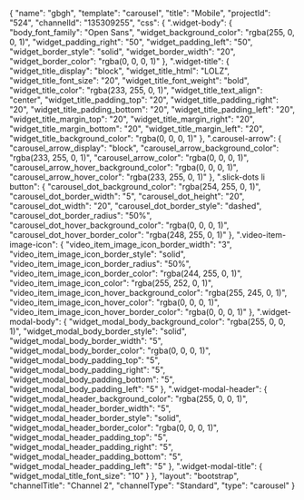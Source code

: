 {
    "name": "gbgh",
    "template": "carousel",
    "title": "Mobile",
    "projectId": "524",
    "channelId": "135309255",
    "css": {
        ".widget-body": {
            "body_font_family": "Open Sans",
            "widget_background_color": "rgba(255, 0, 0, 1)",
            "widget_padding_right": "50",
            "widget_padding_left": "50",
            "widget_border_style": "solid",
            "widget_border_width": "20",
            "widget_border_color": "rgba(0, 0, 0, 1)"
        },
        ".widget-title": {
            "widget_title_display": "block",
            "widget_title_html": "LOLZ",
            "widget_title_font_size": "20",
            "widget_title_font_weight": "bold",
            "widget_title_color": "rgba(233, 255, 0, 1)",
            "widget_title_text_align": "center",
            "widget_title_padding_top": "20",
            "widget_title_padding_right": "20",
            "widget_title_padding_bottom": "20",
            "widget_title_padding_left": "20",
            "widget_title_margin_top": "20",
            "widget_title_margin_right": "20",
            "widget_title_margin_bottom": "20",
            "widget_title_margin_left": "20",
            "widget_title_background_color": "rgba(0, 0, 0, 1)"
        },
        ".carousel-arrow": {
            "carousel_arrow_display": "block",
            "carousel_arrow_background_color": "rgba(233, 255, 0, 1)",
            "carousel_arrow_color": "rgba(0, 0, 0, 1)",
            "carousel_arrow_hover_background_color": "rgba(0, 0, 0, 1)",
            "carousel_arrow_hover_color": "rgba(233, 255, 0, 1)"
        },
        ".slick-dots li button": {
            "carousel_dot_background_color": "rgba(254, 255, 0, 1)",
            "carousel_dot_border_width": "5",
            "carousel_dot_height": "20",
            "carousel_dot_width": "20",
            "carousel_dot_border_style": "dashed",
            "carousel_dot_border_radius": "50%",
            "carousel_dot_hover_background_color": "rgba(0, 0, 0, 1)",
            "carousel_dot_hover_border_color": "rgba(248, 255, 0, 1)"
        },
        ".video-item-image-icon": {
            "video_item_image_icon_border_width": "3",
            "video_item_image_icon_border_style": "solid",
            "video_item_image_icon_border_radius": "50%",
            "video_item_image_icon_border_color": "rgba(244, 255, 0, 1)",
            "video_item_image_icon_color": "rgba(255, 252, 0, 1)",
            "video_item_image_icon_hover_background_color": "rgba(255, 245, 0, 1)",
            "video_item_image_icon_hover_color": "rgba(0, 0, 0, 1)",
            "video_item_image_icon_hover_border_color": "rgba(0, 0, 0, 1)"
        },
        ".widget-modal-body": {
            "widget_modal_body_background_color": "rgba(255, 0, 0, 1)",
            "widget_modal_body_border_style": "solid",
            "widget_modal_body_border_width": "5",
            "widget_modal_body_border_color": "rgba(0, 0, 0, 1)",
            "widget_modal_body_padding_top": "5",
            "widget_modal_body_padding_right": "5",
            "widget_modal_body_padding_bottom": "5",
            "widget_modal_body_padding_left": "5"
        },
        ".widget-modal-header": {
            "widget_modal_header_background_color": "rgba(255, 0, 0, 1)",
            "widget_modal_header_border_width": "5",
            "widget_modal_header_border_style": "solid",
            "widget_modal_header_border_color": "rgba(0, 0, 0, 1)",
            "widget_modal_header_padding_top": "5",
            "widget_modal_header_padding_right": "5",
            "widget_modal_header_padding_bottom": "5",
            "widget_modal_header_padding_left": "5"
        },
        ".widget-modal-title": {
            "widget_modal_title_font_size": "10"
        }
    },
    "layout": "bootstrap",
    "channelTitle": "Channel 2",
    "channelType": "Standard",
    "type": "carousel"
}